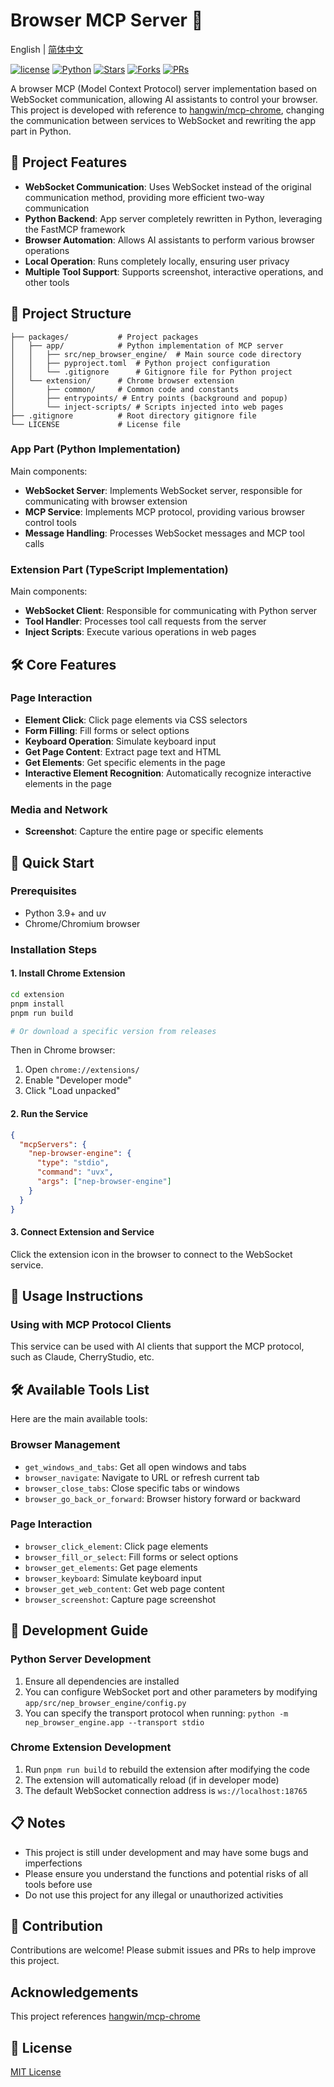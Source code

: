 # Browser MCP Server 🚀

English | [简体中文](README.md)

[![license](https://img.shields.io/badge/license-MIT-blue.svg)](LICENSE) [![Python](https://img.shields.io/badge/Python-3.11%2B-blue.svg)](https://www.python.org/downloads/) [![Stars](https://img.shields.io/github/stars/hihuzhen/browser-mcp.svg?style=social&label=Stars)](https://github.com/hihuzhen/browser-mcp/stargazers) [![Forks](https://img.shields.io/github/forks/hihuzhen/browser-mcp.svg?style=social&label=Forks)](https://github.com/hihuzhen/browser-mcp/network/members) [![PRs](https://img.shields.io/badge/PRs-welcome-brightgreen.svg)](https://github.com/hihuzhen/browser-mcp/pulls)

A browser MCP (Model Context Protocol) server implementation based on WebSocket communication, allowing AI assistants to control your browser. This project is developed with reference to [hangwin/mcp-chrome](https://github.com/hangwin/mcp-chrome), changing the communication between services to WebSocket and rewriting the app part in Python.

## 🚀 Project Features

- **WebSocket Communication**: Uses WebSocket instead of the original communication method, providing more efficient two-way communication
- **Python Backend**: App server completely rewritten in Python, leveraging the FastMCP framework
- **Browser Automation**: Allows AI assistants to perform various browser operations
- **Local Operation**: Runs completely locally, ensuring user privacy
- **Multiple Tool Support**: Supports screenshot, interactive operations, and other tools

## 📁 Project Structure

```
├── packages/           # Project packages
│   ├── app/            # Python implementation of MCP server
│   │   ├── src/nep_browser_engine/  # Main source code directory
│   │   ├── pyproject.toml  # Python project configuration
│   │   └── .gitignore      # Gitignore file for Python project
│   └── extension/      # Chrome browser extension
│       ├── common/     # Common code and constants
│       ├── entrypoints/ # Entry points (background and popup)
│       └── inject-scripts/ # Scripts injected into web pages
├── .gitignore          # Root directory gitignore file
└── LICENSE             # License file
```

### App Part (Python Implementation)

Main components:
- **WebSocket Server**: Implements WebSocket server, responsible for communicating with browser extension
- **MCP Service**: Implements MCP protocol, providing various browser control tools
- **Message Handling**: Processes WebSocket messages and MCP tool calls

### Extension Part (TypeScript Implementation)

Main components:
- **WebSocket Client**: Responsible for communicating with Python server
- **Tool Handler**: Processes tool call requests from the server
- **Inject Scripts**: Execute various operations in web pages

## 🛠️ Core Features

### Page Interaction
- **Element Click**: Click page elements via CSS selectors
- **Form Filling**: Fill forms or select options
- **Keyboard Operation**: Simulate keyboard input
- **Get Page Content**: Extract page text and HTML
- **Get Elements**: Get specific elements in the page
- **Interactive Element Recognition**: Automatically recognize interactive elements in the page

### Media and Network
- **Screenshot**: Capture the entire page or specific elements

## 🚀 Quick Start

### Prerequisites

- Python 3.9+ and uv
- Chrome/Chromium browser

### Installation Steps

#### 1. Install Chrome Extension

```bash
cd extension
pnpm install
pnpm run build

# Or download a specific version from releases
```

Then in Chrome browser:
1. Open `chrome://extensions/`
2. Enable "Developer mode"
3. Click "Load unpacked"

#### 2. Run the Service

```json
{
  "mcpServers": {
    "nep-browser-engine": {
      "type": "stdio",
      "command": "uvx",
      "args": ["nep-browser-engine"]
    }
  }
}
```

#### 3. Connect Extension and Service

Click the extension icon in the browser to connect to the WebSocket service.

## 📝 Usage Instructions

### Using with MCP Protocol Clients

This service can be used with AI clients that support the MCP protocol, such as Claude, CherryStudio, etc.

## 🛠️ Available Tools List

Here are the main available tools:

### Browser Management
- `get_windows_and_tabs`: Get all open windows and tabs
- `browser_navigate`: Navigate to URL or refresh current tab
- `browser_close_tabs`: Close specific tabs or windows
- `browser_go_back_or_forward`: Browser history forward or backward

### Page Interaction
- `browser_click_element`: Click page elements
- `browser_fill_or_select`: Fill forms or select options
- `browser_get_elements`: Get page elements
- `browser_keyboard`: Simulate keyboard input
- `browser_get_web_content`: Get web page content
- `browser_screenshot`: Capture page screenshot

## 🔧 Development Guide

### Python Server Development

1. Ensure all dependencies are installed
2. You can configure WebSocket port and other parameters by modifying `app/src/nep_browser_engine/config.py`
3. You can specify the transport protocol when running: `python -m nep_browser_engine.app --transport stdio`

### Chrome Extension Development

1. Run `pnpm run build` to rebuild the extension after modifying the code
2. The extension will automatically reload (if in developer mode)
3. The default WebSocket connection address is `ws://localhost:18765`

## 📋 Notes

- This project is still under development and may have some bugs and imperfections
- Please ensure you understand the functions and potential risks of all tools before use
- Do not use this project for any illegal or unauthorized activities

## 🤝 Contribution

Contributions are welcome! Please submit issues and PRs to help improve this project.

## Acknowledgements
This project references [hangwin/mcp-chrome](https://github.com/hangwin/mcp-chrome)

## 📄 License

[MIT License](LICENSE)